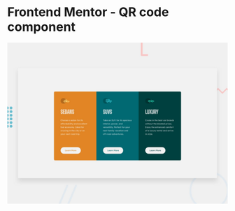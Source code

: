 # Frontend Mentor - QR code component

![Design preview for the 3 column card component coding challenge](./images/desktop-preview.jpg)